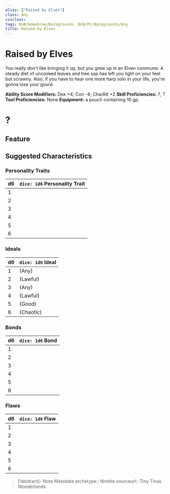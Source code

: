```yaml
---
alias: ["Raised by Elves"]
class: Any
cssclass: 
tags: BnB/Homebrew/Backgrounds, BnB/PC/Backgrounds/Any
title: Raised by Elves
---
```


# Raised by Elves

You really don't like bringing it up, but you grew up in an Elven commune. A steady diet of uncooked leaves and tree sap has left you light on your feet but scrawny. Also, if you have to hear one more harp solo in your life, you're gonna lose your gourd.

**Ability Score Modifiers:** Dex +4; Con -4; Cha/Att +2
**Skill Proficiencies:** ?, ?
**Tool Proficiencies:** None
**Equipment:** a pouch containing 10 gp.

# ?

## Feature

## Suggested Characteristics

### Personality Traits

| d6 | `dice: 1d6` Personality Trait |
| --- | --- |
| 1 |  |
| 2 | |
| 3 |  |
| 4 |  |
| 5 |  |
| 6 |  |

### Ideals

| d6 | `dice: 1d6` Ideal |
| --- | --- |
| 1 | (Any) |
| 2 |  (Lawful) |
| 3 |  (Any) |
| 4 |  (Lawful) |
| 5 |  (Good) |
| 6 |  (Chaotic) |

### Bonds

| d6 | `dice: 1d6` Bond |
| --- | --- |
| 1 |  |
| 2 |  |
| 3 | |
| 4 |  |
| 5 | |
| 6 |  |

### Flaws

| d6  | `dice: 1d6` Flaw |
| --- | ---------------- |
| 1   |                  |
| 2   |                  |
| 3   |                  |
| 4   |                  |
| 5   |                  |
| 6   |                  |

> [!abstract]- Note Metadata
> archetype:: Nimble
> sourceurl:: Tiny Tinas Wonderlands
